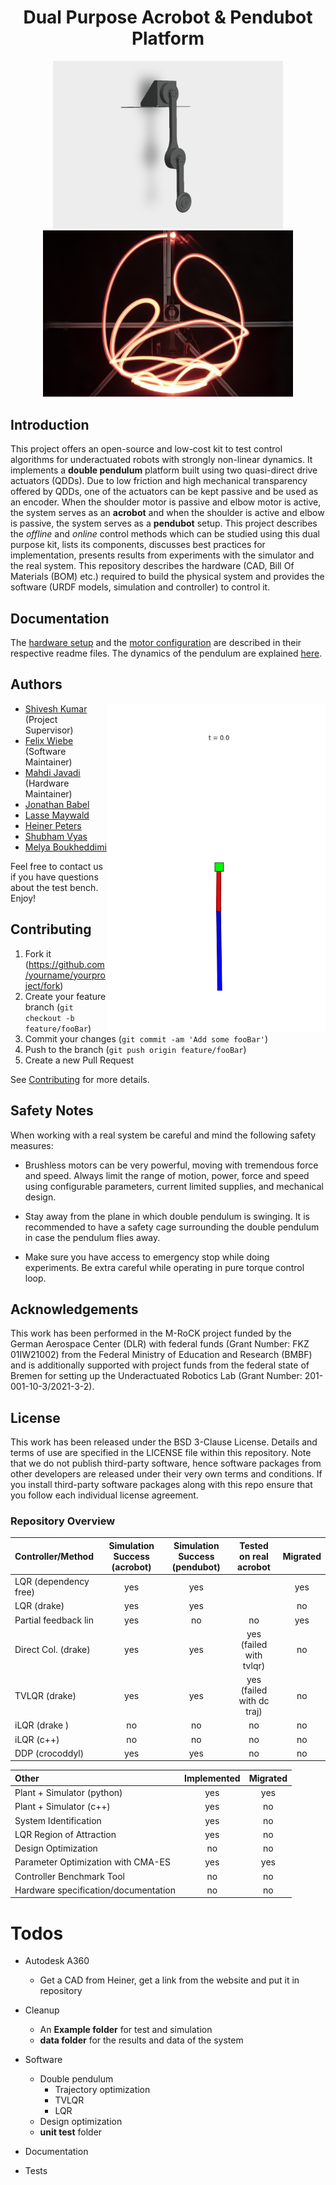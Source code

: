<div align="center">

# Dual Purpose Acrobot & Pendubot Platform 
</div>

<div align="center">
<img width="368" src="hardware/double_pendulum_setup_CAD.png">
<img width="400" src="hardware/chaotic_freefall_long_exposure_shot.jpg">
</div>

## Introduction #
This project offers an open-source and low-cost kit to test control algorithms for underactuated robots with strongly non-linear dynamics. It implements a **double pendulum** platform built using two quasi-direct drive actuators (QDDs). Due to low friction and high mechanical transparency offered by QDDs, one of the actuators can be kept passive and be used as an encoder. When the shoulder motor is passive and elbow motor is active, the system serves as an **acrobot** and when the shoulder is active and elbow is passive, the system serves as a **pendubot** setup. This project describes the _offline_ and _online_ control methods which can be studied using this dual purpose kit, lists its components, discusses best practices for implementation, presents results from experiments with the simulator and the real system. This repository describes the hardware (CAD, Bill Of Materials (BOM) etc.) required to build the physical system and provides the software (URDF models, simulation and controller) to control it.


## Documentation

The [hardware setup](hardware/testbench_description.md) and the [motor configuration](hardware/motor_configuration.md) are described in their respective readme files.
The dynamics of the pendulum are explained [here](docs/sp_equations.md).
## Authors #

<img align="right" img width="350" src="hardware/acrobot_swingup_gravity.gif" />

* [Shivesh Kumar](https://robotik.dfki-bremen.de/en/about-us/staff/shku02.html) (Project Supervisor)
* [Felix Wiebe](https://robotik.dfki-bremen.de/en/about-us/staff/fewi01.html) (Software Maintainer)
* [Mahdi Javadi](https://robotik.dfki-bremen.de/en/about-us/staff/maja04/) (Hardware Maintainer)
* [Jonathan Babel](https://robotik.dfki-bremen.de/en/about-us/staff/joba02.html) 
* [Lasse Maywald](https://robotik.dfki-bremen.de/en/about-us/staff/lama02/)
* [Heiner Peters](https://robotik.dfki-bremen.de/en/about-us/staff/hepe02.html)
* [Shubham Vyas](https://robotik.dfki-bremen.de/en/about-us/staff/shvy01/)
* [Melya Boukheddimi](https://robotik.dfki-bremen.de/en/about-us/staff/mebo01/)

Feel free to contact us if you have questions about the test bench. Enjoy!

## Contributing

1. Fork it (<https://github.com/yourname/yourproject/fork>)
2. Create your feature branch (`git checkout -b feature/fooBar`)
3. Commit your changes (`git commit -am 'Add some fooBar'`)
4. Push to the branch (`git push origin feature/fooBar`)
5. Create a new Pull Request

See [Contributing](CONTRIBUTING.md) for more details.

## Safety Notes #

When working with a real system be careful and mind the following safety measures:

* Brushless motors can be very powerful, moving with tremendous force and speed. Always limit the range of motion, power, force and speed using configurable parameters, current limited supplies, and mechanical design.

* Stay away from the plane in which double pendulum is swinging. It is recommended to have a safety cage surrounding the double pendulum in case the pendulum flies away.

* Make sure you have access to emergency stop while doing experiments. Be extra careful while operating in pure torque control loop.

## Acknowledgements #
This work has been performed in the M-RoCK project funded by the German Aerospace Center (DLR) with federal funds (Grant Number: FKZ 01IW21002) from the Federal Ministry of Education and Research (BMBF) and is additionally supported with project funds from the federal state of Bremen for setting up the Underactuated Robotics Lab (Grant Number: 201-001-10-3/2021-3-2).

## License

This work has been released under the BSD 3-Clause License. Details and terms of use are specified in the LICENSE file within this repository. Note that we do not publish third-party software, hence software packages from other developers are released under their very own terms and conditions. If you install third-party software packages along with this repo ensure  that you follow each individual license agreement.   

### Repository Overview

| Controller/Method     | Simulation Success (acrobot)   | Simulation Success (pendubot)   | Tested on real acrobot |   Migrated    |
|:----------------------|:------------------------------:|:-------------------------------:|:----------------------:|:-------------:|
|LQR (dependency free)  |yes                             |yes                              |                        |yes            |
|LQR (drake)            |yes                             |yes                              |                        |no             |
|Partial feedback lin   |yes                             |no                               |no                      |yes            |
|Direct Col. (drake)    |yes                             |yes                              |yes (failed with tvlqr) |no             |
|TVLQR (drake)          |yes                             |yes                              |yes (failed with dc traj)|no            |
|iLQR (drake )          |no                              |no                               |no                      |no             |
|iLQR (c++)             |no                              |no                               |no                      |no             |
|DDP (crocoddyl)        |yes                             |yes                              |no                      |no             |


|Other                                  | Implemented   | Migrated  |
|:--------------------------------------|:-------------:|:---------:|
|Plant + Simulator (python)             |yes            |yes        |
|Plant + Simulator (c++)                |yes            |no         |
|System Identification                  |yes            |no         |
|LQR Region of Attraction               |yes            |no         |
|Design Optimization                    |no             |no         |
|Parameter Optimization with CMA-ES     |yes            |yes        |
|Controller Benchmark Tool              |no             |no         |
|Hardware specification/documentation   |no             |no         |

# Todos
- Autodesk A360
    - Get a CAD from Heiner, get a link from the website and put it in repository
- Cleanup
    - An **Example folder** for test and simulation
    - **data folder** for the results and data of the system
- Software
    - Double pendulum 
        - Trajectory optimization
        - TVLQR
        - LQR
    - Design optimization
    - **unit test** folder

- Documentation
- Tests
